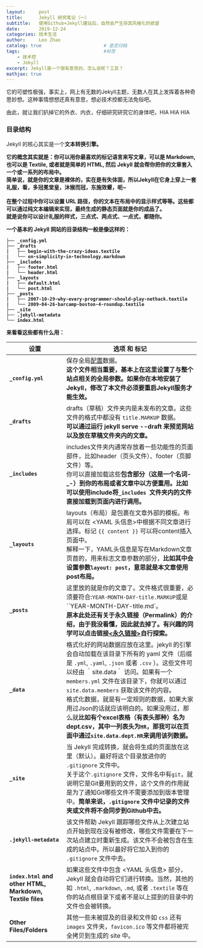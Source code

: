 ```yaml
---
layout:     post                   
title:      Jekyll 研究笔记（一）
subtitle:   使用Github+Jekyll建站后，自然会产生将其风格化的欲望
date:       2019-12-24
categories: 技术生活
author:     Leo Zhao
catalog: true                       # 是否归档
tags:                               #标签
    - 技术控
    - Jekyll
excerpt: Jekyll是一个很有意思的，怎么说呢？工具？
mathjax: true
---
```


它的可塑性极强，事实上，网上有无数的Jekyll主题，无数人在其上发挥着各种奇思妙想。这种事情想想还真有意思，想必技术控都无法免俗吧。

由此，就让我们扒掉它的外衣、内衣，仔细研究研究它的身体吧，HIA HIA HIA

### 目录结构

Jekyll 的核心其实是一个<b>文本转换引擎<b>。

它的概念其实就是：你可以用你最喜欢的<b>标记语言<b>来写文章，可以是 Markdown, 也可以是 Textile, 或者就是简单的 HTML, 然后 Jekyll 就会帮你把你的文章套入一个或一系列的布局中。
<br><b>简单说，就是你的文章是裸体的，实在是有失体面，所以Jekyll在它身上穿上一套礼服，看，多冠冕堂皇，沐猴而冠，东施效颦，呃~<b>
<br><br>在整个过程中你可以设置 URL 路径，你的文本在布局中的显示样式等等。这些都可以通过纯文本编辑来实现，最终生成的<b>静态页面<b>就是你的成品了。
<br><b>就是说你可以设计礼服的样式，三点式、两点式、一点式，都随你。<b>

一个基本的 Jekyll 网站的目录结构一般是像这样的：
```
├── _config.yml
├── _drafts
|   ├── begin-with-the-crazy-ideas.textile
|   └── on-simplicity-in-technology.markdown
├── _includes
|   ├── footer.html
|   └── header.html
├── _layouts
|   ├── default.html
|   └── post.html
├── _posts
|   ├── 2007-10-29-why-every-programmer-should-play-nethack.textile
|   └── 2009-04-26-barcamp-boston-4-roundup.textile
├── _site
├── .jekyll-metadata
└── index.html
```
来看看这些都有什么用：

| 设置                                                       | 选项 和 标记                                                 |
| ---------------------------------------------------------- | ------------------------------------------------------------ |
| <b>`_config.yml`<b>                                        | 保存全局[配置](http://jekyllcn.com/docs/configuration/)数据。<br><b>这个文件相当重要，基本上在这里设置了与整个站点相关的全局参数。如果你在本地安装了Jekyll，修改了本文件必须要重启Jekyll服务才能生效。<b> |
| <b>`_drafts`<b>                                            | drafts（草稿）文件夹内是未发布的文章。这些文件的格式中都没有 `title.MARKUP` 数据。<br><b>可以通过运行 jekyll serve --draft 来预览网站以及放在草稿文件夹内的文章。<b> |
| <b>`_includes`<b>                                          | includes文件夹内通常存放着一些功能性的页面部件，比如header（页头文件）、footer（页脚文件）等。<br>你可以直接加载这些<b>包含部分<b>（这是一个名词-\_-）到你的布局或者文章中以方便重用。<b>比如可以使用include将`_includes `文件夹内的文件直接加载到页面内进行调用。<b> |
| <b>`_layouts`<b>                                           | layouts（布局）是包裹在文章外部的模板。布局可以在 <YAML 头信息>中根据不同文章进行选择。标记 ```{{ content }}``` 可以将content插入页面中。<br>解释一下，YAML头信息是写在Markdown文章页首的，用来标志文章参数的部分，<b>比如其中会设置参数`layout: post`，意思就是本文章使用post布局。<b> |
| <b>`_posts`<b>                                             | 这里放的就是你的文章了。文件格式很重要，必须要符合:`YEAR-MONTH-DAY-title.MARKUP`或是``YEAR-MONTH-DAY-title.md`。<br><b>原本此处还有关于永久链接（Permalink）的介绍，由于我没看懂，因此就去掉了。有兴趣的同学可以点击链接[<永久链接>](http://jekyllcn.com/docs/permalinks/)自行探索。<b> |
| <b>`_data`<b>                                              | 格式化好的网站数据应放在这里。jekyll 的引擎会自动加载在该目录下所有的 yaml 文件（后缀是 `.yml`, `.yaml`, `.json` 或者 `.csv` ）。这些文件可以经由 ｀site.data｀ 访问。如果有一个 `members.yml` 文件在该目录下，你就可以通过 `site.data.members` 获取该文件的内容。<br>格式化数据，就是有一定规则的数据，如果大家用过Json的话就应该明白的。如果没用过，那么就<b>比如有个excel表格（有表头那种）名为dept.csv，其中一列表头为`HR`，那我可以在页面中通过`site.data.dept.HR`来调用该列数据。<b> |
| <b>`_site`<b>                                              | 当 Jekyll 完成转换，就会将生成的页面放在这里（默认）。最好将这个目录放进你的 `.gitignore` 文件中。<br>关于这个`.gitignore` 文件，文件名中有`git`，就说明它是Git要用到的文件，这个文件的作用就是为了通知Git哪些文件不需要添加到版本管理中。<b>简单来说，`.gitignore` 文件中记录的文件夹或文件将不会同步到Github中去。<b> |
| <b>`.jekyll-metadata`<b>                                   | 该文件帮助 Jekyll 跟踪哪些文件从上次建立站点开始到现在没有被修改，哪些文件需要在下一次站点建立时重新生成。该文件不会被包含在生成的站点中。所以最好将它加入到你的 `.gitignore` 文件中去。 |
| <b>`index.html` and other HTML, Markdown, Textile files<b> | 如果这些文件中包含 <YAML 头信息> 部分，Jekyll 就会自动将它们进行转换。当然，其他的如 `.html`, `.markdown`, `.md`, 或者 `.textile` 等在你的站点根目录下或者不是以上提到的目录中的文件也会被转换。 |
| <b>Other Files/Folders<b>                                  | 其他一些未被提及的目录和文件如 `css` 还有 `images` 文件夹，`favicon.ico` 等文件都将被完全拷贝到生成的 site 中。 |